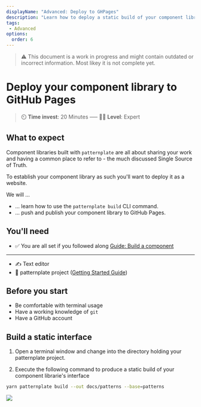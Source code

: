 ```yaml
---
displayName: "Advanced: Deploy to GHPages"
description: "Learn how to deploy a static build of your component library to Github Pages"
tags: 
 - Advanced
options:
  order: 6
---
```


> :warning: This document is a work in progress and might contain outdated or incorrect information.
> Most likey it is not complete yet.

# Deploy your component library to GitHub Pages

> :timer_clock: **Time invest**: 20 Minutes ––– :woman_student: **Level**: Expert


## What to expect

Component libraries built with `patternplate` are all
about sharing your work and having a common place to
refer to - the much discussed Single Source of Truth.

To establish your component library as such you'll want to
deploy it as a website.

We will …

* … learn how to use the `patternplate build` CLI command.
* … push and publish your component library to GitHub Pages.

## You'll need

* :white_check_mark: You are all set if you followed along [Guide: Build a component](./doc/docs/guides/add-component?guides-enabled=true)

---

* :writing_hand: Text editor
* :file_folder: patternplate project ([Getting Started Guide](./doc/docs/guides/getting-started?guides-enabled=true))

## Before you start

* Be comfortable with terminal usage
* Have a working knowledge of `git`
* Have a GitHub account

## Build a static interface 

1. Open a terminal window and change into the directory holding your patternplate project.

2. Execute the following command to produce a static build
of your component librarie's interface

  ```bash
  yarn patternplate build --out docs/patterns --base=patterns
  ```

  ![](https://patternplate.github.io/media/casts/cast-build.svg)

